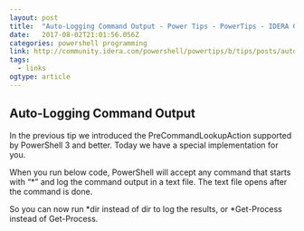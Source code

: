 ```yaml
---
layout: post 
title:  "Auto-Logging Command Output - Power Tips - PowerTips - IDERA Community" 
date:   2017-08-02T21:01:56.056Z 
categories: powershell programming
link: http://community.idera.com/powershell/powertips/b/tips/posts/auto-logging-command-output 
tags:
  - links
ogtype: article 
---
```


## Auto-Logging Command Output

In the previous tip we introduced the PreCommandLookupAction supported by PowerShell 3 and better. Today we have a special implementation for you.

When you run below code, PowerShell will accept any command that starts with “*” and log the command output in a text file. The text file opens after the command is done.

So you can now run *dir instead of dir to log the results, or *Get-Process instead of Get-Process.

